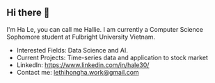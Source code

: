 ## Hi there 👋
I'm Ha Le, you can call me Hallie. I am currently a Computer Science Sophomore student at Fulbright University Vietnam.

- Interested Fields: Data Science and AI.
- Current Projects: Time-series data and application to stock market
- LinkedIn: https://www.linkedin.com/in/hale30/
- Contact me: lethihongha.work@gmail.com

